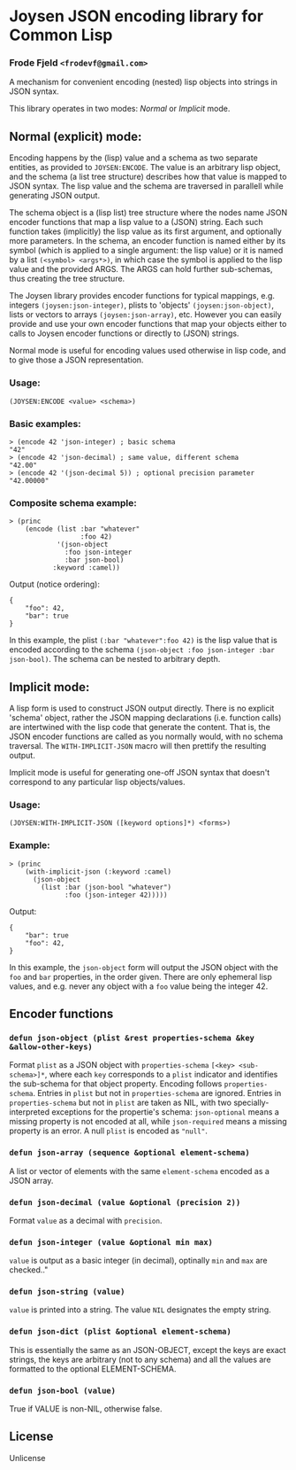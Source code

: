 # Joysen JSON encoding library for Common Lisp
### Frode Fjeld `<frodevf@gmail.com>`

A mechanism for convenient encoding (nested) lisp objects into strings
in JSON syntax.

This library operates in two modes: *Normal* or *Implicit* mode.

## Normal (explicit) mode:

Encoding happens by the (lisp) value and a schema as two separate
entities, as provided to `JOYSEN:ENCODE`. The value is an arbitrary
lisp object, and the schema (a list tree structure) describes how that
value is mapped to JSON syntax. The lisp value and the schema are
traversed in parallell while generating JSON output.

The schema object is a (lisp list) tree structure where the nodes name
JSON encoder functions that map a lisp value to a (JSON) string. Each
such function takes (implicitly) the lisp value as its first argument,
and optionally more parameters. In the schema, an encoder function is
named either by its symbol (which is applied to a single argument: the
lisp value) or it is named by a list `(<symbol> <args*>)`, in which
case the symbol is applied to the lisp value and the provided
ARGS. The ARGS can hold further sub-schemas, thus creating the tree
structure.

The Joysen library provides encoder functions for typical mappings,
e.g. integers `(joysen:json-integer)`, plists to 'objects'
`(joysen:json-object)`, lists or vectors to arrays
`(joysen:json-array)`, etc. However you can easily provide and use
your own encoder functions that map your objects either to calls to
Joysen encoder functions or directly to (JSON) strings.

Normal mode is useful for encoding values used otherwise in lisp code,
and to give those a JSON representation.

### Usage:

	(JOYSEN:ENCODE <value> <schema>)
  
### Basic examples:

    > (encode 42 'json-integer) ; basic schema
    "42"
    > (encode 42 'json-decimal) ; same value, different schema
    "42.00"
    > (encode 42 '(json-decimal 5)) ; optional precision parameter
    "42.00000"

### Composite schema example:

	> (princ
        (encode (list :bar "whatever"
                      :foo 42)
                '(json-object
                  :foo json-integer
                  :bar json-bool)
               :keyword :camel))

Output (notice ordering):

    {
        "foo": 42,
        "bar": true
    }

In this example, the plist `(:bar "whatever":foo 42)` is the lisp
value that is encoded according to the schema `(json-object :foo
json-integer :bar json-bool)`. The schema can be nested to arbitrary
depth.

## Implicit mode:

A lisp form is used to construct JSON output directly. There is no
explicit 'schema' object, rather the JSON mapping declarations
(i.e. function calls) are intertwined with the lisp code that generate
the content. That is, the JSON encoder functions are called as you
normally would, with no schema traversal. The `WITH-IMPLICIT-JSON`
macro will then prettify the resulting output.

Implicit mode is useful for generating one-off JSON syntax that
doesn't correspond to any particular lisp objects/values.

### Usage:

	(JOYSEN:WITH-IMPLICIT-JSON ([keyword options]*) <forms>)
	
### Example:

	> (princ
        (with-implicit-json (:keyword :camel)
          (json-object
            (list :bar (json-bool "whatever")
                  :foo (json-integer 42)))))
	  
Output:

    {
        "bar": true
        "foo": 42,
    }

In this example, the `json-object` form will output the JSON object
with the `foo` and `bar` properties, in the order given. There are
only ephemeral lisp values, and e.g. never any object with a `foo`
value being the integer 42.

## Encoder functions

### `defun json-object (plist &rest properties-schema &key &allow-other-keys)`

Format `plist` as a JSON object with `properties-schema` `[<key>
<sub-schema>]*`, where each `key` corresponds to a `plist` indicator
and identifies the sub-schema for that object property. Encoding
follows `properties-schema`. Entries in `plist` but not in
`properties-schema` are ignored. Entries in `properties-schema` but
not in `plist` are taken as NIL, with two specially-interpreted
exceptions for the propertie's schema: `json-optional` means a missing
property is not encoded at all, while `json-required` means a missing
property is an error. A null `plist` is encoded as `"null"`.

### `defun json-array (sequence &optional element-schema)`

A list or vector of elements with the same `element-schema` encoded as
a JSON array.

### `defun json-decimal (value &optional (precision 2))`

Format `value` as a decimal with `precision`.

### `defun json-integer (value &optional min max)`
`value` is output as a basic integer (in decimal), optinally `min` and
`max` are checked.."

### `defun json-string (value)`

`value` is printed into a string. The value `NIL` designates the empty
string.

### `defun json-dict (plist &optional element-schema)`

This is essentially the same as an JSON-OBJECT, except the keys are
exact strings, the keys are arbitrary (not to any schema) and all the
values are formatted to the optional ELEMENT-SCHEMA.

### `defun json-bool (value)`
True if VALUE is non-NIL, otherwise false.
  
## License

Unlicense


